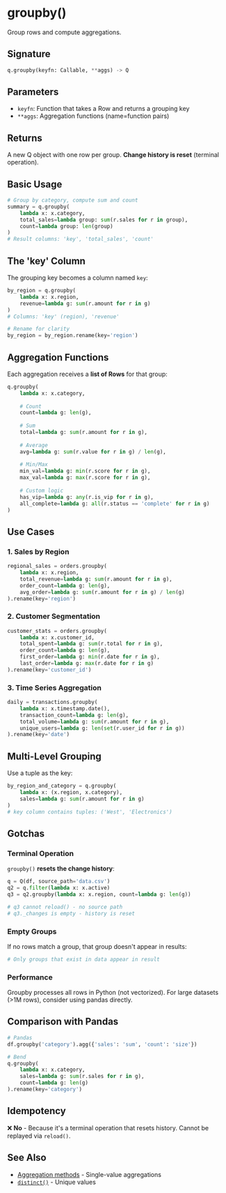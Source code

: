 # groupby()

Group rows and compute aggregations.

## Signature

```python
q.groupby(keyfn: Callable, **aggs) -> Q
```

## Parameters

- `keyfn`: Function that takes a Row and returns a grouping key
- `**aggs`: Aggregation functions (name=function pairs)

## Returns

A new Q object with one row per group. **Change history is reset** (terminal operation).

## Basic Usage

```python
# Group by category, compute sum and count
summary = q.groupby(
    lambda x: x.category,
    total_sales=lambda group: sum(r.sales for r in group),
    count=lambda group: len(group)
)
# Result columns: 'key', 'total_sales', 'count'
```

## The 'key' Column

The grouping key becomes a column named `key`:

```python
by_region = q.groupby(
    lambda x: x.region,
    revenue=lambda g: sum(r.amount for r in g)
)
# Columns: 'key' (region), 'revenue'

# Rename for clarity
by_region = by_region.rename(key='region')
```

## Aggregation Functions

Each aggregation receives a **list of Rows** for that group:

```python
q.groupby(
    lambda x: x.category,
    
    # Count
    count=lambda g: len(g),
    
    # Sum
    total=lambda g: sum(r.amount for r in g),
    
    # Average
    avg=lambda g: sum(r.value for r in g) / len(g),
    
    # Min/Max
    min_val=lambda g: min(r.score for r in g),
    max_val=lambda g: max(r.score for r in g),
    
    # Custom logic
    has_vip=lambda g: any(r.is_vip for r in g),
    all_complete=lambda g: all(r.status == 'complete' for r in g)
)
```

## Use Cases

### 1. Sales by Region

```python
regional_sales = orders.groupby(
    lambda x: x.region,
    total_revenue=lambda g: sum(r.amount for r in g),
    order_count=lambda g: len(g),
    avg_order=lambda g: sum(r.amount for r in g) / len(g)
).rename(key='region')
```

### 2. Customer Segmentation

```python
customer_stats = orders.groupby(
    lambda x: x.customer_id,
    total_spent=lambda g: sum(r.total for r in g),
    order_count=lambda g: len(g),
    first_order=lambda g: min(r.date for r in g),
    last_order=lambda g: max(r.date for r in g)
).rename(key='customer_id')
```

### 3. Time Series Aggregation

```python
daily = transactions.groupby(
    lambda x: x.timestamp.date(),
    transaction_count=lambda g: len(g),
    total_volume=lambda g: sum(r.amount for r in g),
    unique_users=lambda g: len(set(r.user_id for r in g))
).rename(key='date')
```

## Multi-Level Grouping

Use a tuple as the key:

```python
by_region_and_category = q.groupby(
    lambda x: (x.region, x.category),
    sales=lambda g: sum(r.amount for r in g)
)
# key column contains tuples: ('West', 'Electronics')
```

## Gotchas

### Terminal Operation

`groupby()` **resets the change history**:

```python
q = Q(df, source_path='data.csv')
q2 = q.filter(lambda x: x.active)
q3 = q2.groupby(lambda x: x.region, count=lambda g: len(g))

# q3 cannot reload() - no source path
# q3._changes is empty - history is reset
```

### Empty Groups

If no rows match a group, that group doesn't appear in results:

```python
# Only groups that exist in data appear in result
```

### Performance

Groupby processes all rows in Python (not vectorized). For large datasets (>1M rows), consider using pandas directly.

## Comparison with Pandas

```python
# Pandas
df.groupby('category').agg({'sales': 'sum', 'count': 'size'})

# Bend
q.groupby(
    lambda x: x.category,
    sales=lambda g: sum(r.sales for r in g),
    count=lambda g: len(g)
).rename(key='category')
```

## Idempotency

❌ **No** - Because it's a terminal operation that resets history. Cannot be replayed via `reload()`.

## See Also

- [Aggregation methods](aggregations.md) - Single-value aggregations
- [`distinct()`](distinct.md) - Unique values
